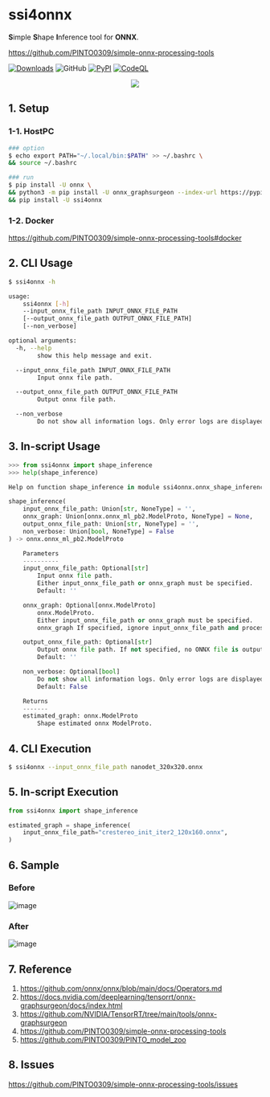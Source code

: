 # ssi4onnx
**S**imple **S**hape **I**nference tool for **ONNX**.


https://github.com/PINTO0309/simple-onnx-processing-tools

[![Downloads](https://static.pepy.tech/personalized-badge/ssi4onnx?period=total&units=none&left_color=grey&right_color=brightgreen&left_text=Downloads)](https://pepy.tech/project/ssi4onnx) ![GitHub](https://img.shields.io/github/license/PINTO0309/ssi4onnx?color=2BAF2B) [![PyPI](https://img.shields.io/pypi/v/ssi4onnx?color=2BAF2B)](https://pypi.org/project/ssi4onnx/) [![CodeQL](https://github.com/PINTO0309/ssi4onnx/workflows/CodeQL/badge.svg)](https://github.com/PINTO0309/ssi4onnx/actions?query=workflow%3ACodeQL)

<p align="center">
  <img src="https://user-images.githubusercontent.com/33194443/170158744-69bfdb6a-e032-4ed9-982c-ee9ac8889022.png" />
</p>

## 1. Setup
### 1-1. HostPC
```bash
### option
$ echo export PATH="~/.local/bin:$PATH" >> ~/.bashrc \
&& source ~/.bashrc

### run
$ pip install -U onnx \
&& python3 -m pip install -U onnx_graphsurgeon --index-url https://pypi.ngc.nvidia.com \
&& pip install -U ssi4onnx
```
### 1-2. Docker
https://github.com/PINTO0309/simple-onnx-processing-tools#docker

## 2. CLI Usage
```bash
$ ssi4onnx -h

usage:
    ssi4onnx [-h]
    --input_onnx_file_path INPUT_ONNX_FILE_PATH
    [--output_onnx_file_path OUTPUT_ONNX_FILE_PATH]
    [--non_verbose]

optional arguments:
  -h, --help
        show this help message and exit.

  --input_onnx_file_path INPUT_ONNX_FILE_PATH
        Input onnx file path.

  --output_onnx_file_path OUTPUT_ONNX_FILE_PATH
        Output onnx file path.

  --non_verbose
        Do not show all information logs. Only error logs are displayed.
```

## 3. In-script Usage
```python
>>> from ssi4onnx import shape_inference
>>> help(shape_inference)

Help on function shape_inference in module ssi4onnx.onnx_shape_inference:

shape_inference(
    input_onnx_file_path: Union[str, NoneType] = '',
    onnx_graph: Union[onnx.onnx_ml_pb2.ModelProto, NoneType] = None,
    output_onnx_file_path: Union[str, NoneType] = '',
    non_verbose: Union[bool, NoneType] = False
) -> onnx.onnx_ml_pb2.ModelProto

    Parameters
    ----------
    input_onnx_file_path: Optional[str]
        Input onnx file path.
        Either input_onnx_file_path or onnx_graph must be specified.
        Default: ''

    onnx_graph: Optional[onnx.ModelProto]
        onnx.ModelProto.
        Either input_onnx_file_path or onnx_graph must be specified.
        onnx_graph If specified, ignore input_onnx_file_path and process onnx_graph.

    output_onnx_file_path: Optional[str]
        Output onnx file path. If not specified, no ONNX file is output.
        Default: ''

    non_verbose: Optional[bool]
        Do not show all information logs. Only error logs are displayed.
        Default: False

    Returns
    -------
    estimated_graph: onnx.ModelProto
        Shape estimated onnx ModelProto.
```

## 4. CLI Execution
```bash
$ ssi4onnx --input_onnx_file_path nanodet_320x320.onnx
```

## 5. In-script Execution
```python
from ssi4onnx import shape_inference

estimated_graph = shape_inference(
    input_onnx_file_path="crestereo_init_iter2_120x160.onnx",
)
```

## 6. Sample
### Before
![image](https://user-images.githubusercontent.com/33194443/169821344-f3560cfe-476f-4480-9c76-8c71476ebb57.png)

### After
![image](https://user-images.githubusercontent.com/33194443/169821518-bb58ea27-37d7-42d7-84c6-0e40c522760e.png)

## 7. Reference
1. https://github.com/onnx/onnx/blob/main/docs/Operators.md
2. https://docs.nvidia.com/deeplearning/tensorrt/onnx-graphsurgeon/docs/index.html
3. https://github.com/NVIDIA/TensorRT/tree/main/tools/onnx-graphsurgeon
4. https://github.com/PINTO0309/simple-onnx-processing-tools
5. https://github.com/PINTO0309/PINTO_model_zoo

## 8. Issues
https://github.com/PINTO0309/simple-onnx-processing-tools/issues
